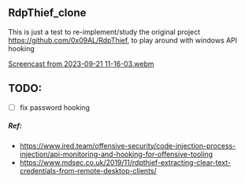 ## RdpThief_clone

This is just a test to re-implement/study the original project https://github.com/0x09AL/RdpThief, to play around with windows API hooking


[Screencast from 2023-09-21 11-16-03.webm](https://github.com/0xb11a1/RdpThief_clone/assets/32736765/0ee75dd3-9f2a-44fa-93ca-ae833ef824d0)


## TODO:

- [ ] fix password hooking

##### Ref:

- https://www.ired.team/offensive-security/code-injection-process-injection/api-monitoring-and-hooking-for-offensive-tooling
- https://www.mdsec.co.uk/2019/11/rdpthief-extracting-clear-text-credentials-from-remote-desktop-clients/

